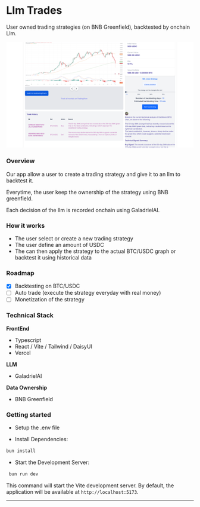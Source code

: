 # Llm Trades

User owned trading strategies (on BNB Greenfield), backtested by onchain Llm.

![image](./public/assets/images/readme-example.png)

### Overview

Our app allow a user to create a trading strategy and give it to an llm to backtest it.

Everytime, the user keep the ownership of the strategy using BNB greenfield.

Each decision of the llm is recorded onchain using GaladrielAI.

### How it works

- The user select or create a new trading strategy
- The user define an amount of USDC
- The can then apply the strategy to the actual BTC/USDC graph or backtest it using historical data

### Roadmap

- [x] Backtesting on BTC/USDC
- [ ] Auto trade (execute the strategy everyday with real money)
- [ ] Monetization of the strategy 

### Technical Stack

**FrontEnd**
- Typescript
- React / Vite / Tailwind / DaisyUI
- Vercel

**LLM**
- GaladrielAI

**Data Ownership**
- BNB Greenfield


### Getting started

- Setup the .env file

- Install Dependencies:
```bash
bun install
```

- Start the Development Server:
```bash
 bun run dev
```

This command will start the Vite development server. By default, the application will be available at `http://localhost:5173`.
****